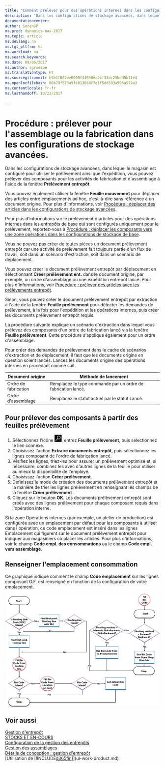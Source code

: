 ```yaml
---
title: "Comment prélever pour des opérations internes dans les configurations de stockage avancées"
description: "Dans les configurations de stockage avancées, dans lequel le magasin est configuré pour utiliser le prélèvement ainsi que l'expédition, vous pouvez prélever des composants pour les activités de fabrication et d'assemblage à l'aide de la fenêtre **Prélèvement entrepôt**."
documentationcenter: 
author: SorenGP
ms.prod: dynamics-nav-2017
ms.topic: article
ms.devlang: na
ms.tgt_pltfrm: na
ms.workload: na
ms.search.keywords: 
ms.date: 09/06/2017
ms.author: sgroespe
ms.translationtype: HT
ms.sourcegitcommit: b9b1f062ee6009f34698ea2cf33bc25bdd5b11e4
ms.openlocfilehash: 08b79f573a9fc013068f7e1f5dd593a596a579a3
ms.contentlocale: fr-fr
ms.lasthandoff: 10/23/2017

---
```

# <a name="how-to-pick-for-assembly-or-production-in-advanced-warehouse-configurations"></a>Procédure : prélever pour l'assemblage ou la fabrication dans les configurations de stockage avancées.
Dans les configurations de stockage avancées, dans lequel le magasin est configuré pour utiliser le prélèvement ainsi que l'expédition, vous pouvez prélever des composants pour les activités de fabrication et d'assemblage à l'aide de la fenêtre **Prélèvement entrepôt**.  

Vous pouvez également utiliser la fenêtre **Feuille mouvement** pour déplacer des articles entre emplacements ad hoc, c'est-à-dire sans référence à un document origine. Pour plus d'informations, voir [Procédure : déplacer des articles dans les configurations de stockage avancées](warehouse-how-to-move-items-in-advanced-warehousing.md).  

Pour plus d'informations sur le prélèvement d'articles pour des opérations internes dans les entrepôts de base qui sont configurés uniquement pour le prélèvement, reportez-vous à [Procédure : déplacer les composants vers une zone opérations dans les configurations de stockage de base](warehouse-how-to-move-components-to-an-operation-area-in-basic-warehousing.md).  

Vous ne pouvez pas créer de toutes pièces un document prélèvement entrepôt car une activité de prélèvement fait toujours partie d'un flux de travail, soit dans un scénario d'extraction, soit dans un scénario de déplacement.  

Vous pouvez créer le document prélèvement entrepôt par déplacement en sélectionnant **Créer prélèvement ent.** dans le document origine, par exemple, un ordre d'assemblage ou une expédition entrepôt lancé. Pour plus d'informations, voir [Procédure : prélever des articles avec les prélèvements entrepôt](warehouse-how-to-pick-items-for-warehouse-shipment.md).  

Sinon, vous pouvez créer le document prélèvement entrepôt par extraction à l'aide de la fenêtre **Feuille prélèvement** pour détecter les demandes de prélèvement, à la fois pour l'expédition et les opérations internes, puis créer les documents prélèvement entrepôt requis.  

La procédure suivante explique un scénario d'extraction dans lequel vous prélevez des composants d'un ordre de fabrication lancé via la fenêtre **Feuille prélèvement**. Cette procédure s'applique également pour un ordre d'assemblage.  

Pour créer des demandes de prélèvement dans le cadre de scénarios d'extraction et de déplacement, il faut que les documents origine en question soient lancés. Lancez les documents origine des opérations internes en procédant comme suit.  

|Document origine|Méthode de lancement|  
|---------------------|--------------------|  
|Ordre de fabrication|Remplacez le type commande par un ordre de fabrication lancé.|  
|Ordre d'assemblage|Remplacez le statut actuel par le statut Lancé.|  

## <a name="to-pick-components-using-the-pick-worksheet"></a>Pour prélever des composants à partir des feuilles prélèvement  
1.  Sélectionnez l'icône ![Page ou état pour la recherche](media/ui-search/search_small.png "Page ou état pour la recherche"), entrez **Feuille prélèvement**, puis sélectionnez le lien connexe.  
2.  Choisissez l'action **Extraire documents entrepôt**, puis sélectionnez les lignes composant de l'ordre de fabrication lancé.  
3.  Vérifiez les lignes, triez-les pour assurer un prélèvement optimisé et, si nécessaire, combinez les avec d'autres lignes de la feuille pour utiliser au mieux la disponibilité de l'employé.  
4.  Choisissez l'action **Créer prélèvement**.  
5.  Définissez le mode de création des documents prélèvement entrepôt et la manière de trier les lignes prélèvement en renseignant les champs de la fenêtre **Créer prélèvement** .  
6.  Cliquez sur le bouton **OK**. Les documents prélèvement entrepôt sont créés avec des lignes prélèvement pour chaque composant requis dans l'opération interne.  

Si la zone Opérations internes (par exemple, un atelier de production) est configurée avec un emplacement par défaut pour les composants à utiliser dans l'opération, ce code emplacement est inséré dans les lignes Emplacement qui figurent sur le document prélèvement entrepôt pour indiquer aux magasiniers où placer les articles. Pour plus d'informations, voir le champ **Code empl. des consommations** ou le champ **Code empl. vers assemblage**.

## <a name="filling-the-consumption-bin"></a>Renseigner l'emplacement consommation
Ce graphique indique comment le champ **Code emplacement** sur les lignes composant O.F. est renseigné en fonction de la configuration de votre emplacement.

![Organigramme Flux d'emplacement](media/binflow.png "BinFlow")  

## <a name="see-also"></a>Voir aussi
[Gestion d'entrepôt](warehouse-manage-warehouse.md)  
[STOCKS ET EN-COURS](inventory-manage-inventory.md)  
[Configuration de la gestion des entrepôts](warehouse-setup-warehouse.md)     
[Gestion des assemblages](assembly-assemble-items.md)    
[Détails de conception : gestion d'entrepôt](design-details-warehouse-management.md)  
[Utilisation de [!INCLUDE[d365fin](includes/d365fin_md.md)]](ui-work-product.md)

